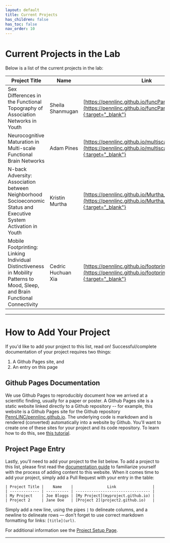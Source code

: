 ```yaml
---
layout: default
title: Current Projects
has_children: false
has_toc: false
nav_order: 10
---
```


# Current Projects in the Lab

Below is a list of the current projects in the lab:

| Project Title |    Name    |               Link                |
| ------------- | ---------- | --------------------------------- |
| Sex Differences in the Functional Topography of Association Networks in Youth    | Sheila Shanmugan | [https://pennlinc.github.io/funcParcelSexDiff1/](https://pennlinc.github.io/funcParcelSexDiff1/){:target="_blank"} |
| Neurocognitive Maturation in Multi-scale Functional Brain Networks     | Adam Pines   | [https://pennlinc.github.io/multiscale/](https://pennlinc.github.io/multiscale/){:target="_blank"} |
| N-back Adversity: Association between Neighborhood Socioeconomic Status and Executive System Activation in Youth | Kristin Murtha | [https://pennlinc.github.io/Murtha_Nback_Adversity/](https://pennlinc.github.io/Murtha_Nback_Adversity/){:target="_blank"} |
| Mobile Footprinting: Linking Individual Distinctiveness in Mobility Patterns to Mood, Sleep, and Brain Functional Connectivity | Cedric Huchuan Xia | [https://pennlinc.github.io/footprinting/](https://pennlinc.github.io/footprinting/){:target="_blank"}

---------------------------------------------------------------------------------

# How to Add Your Project

If you'd like to add your project to this list, read on! Successful/complete documentation of your project requires two things:

1. A Github Pages site, and
2. An entry on this page

## Github Pages Documentation

We use Github Pages to reproducibly document how we arrived at a scientific finding, usually for a paper or poster. A Github Pages site is a static website linked directly to a Github repository -- for example, this website is a Github Pages site for the Github repository [PennLINC/pennlinc.github.io](https://github.com/PennLINC/PennLINC.github.io). The underlying code is markdown and is rendered (converted) automatically into a website by Github. You'll want to create one of these sites for your project and its code repository. To learn how to do this, see [this tutorial](/docs/Contributing/project-documentation/).

## Project Page Entry

Lastly, you'll need to add your project to the list below.
To add a project to this list, please first read the [documentation guide](/docs/Contributing/documentation_guidelines) to familiarize yourself with the process of adding content to this website. When it comes time to add your project, simply add a Pull Request with your entry in the table:

```
| Project Title |    Name    |               Link                |
| ------------- | ---------- | --------------------------------- |
| My Project    | Joe Bloggs | [My Project](myproject.github.io) |
| Project 2     | Jane Doe   | [Project 2](project2.github.io)   |
```

Simply add a new line, using the pipes `|` to delineate columns, and a newline to delineate rows — don't forget to use correct markdown formatting for links: `[title](url)`.

For additional information see the [Project Setup Page](/docs/LabHome/ProjectSetup/).

----------------------------------------

